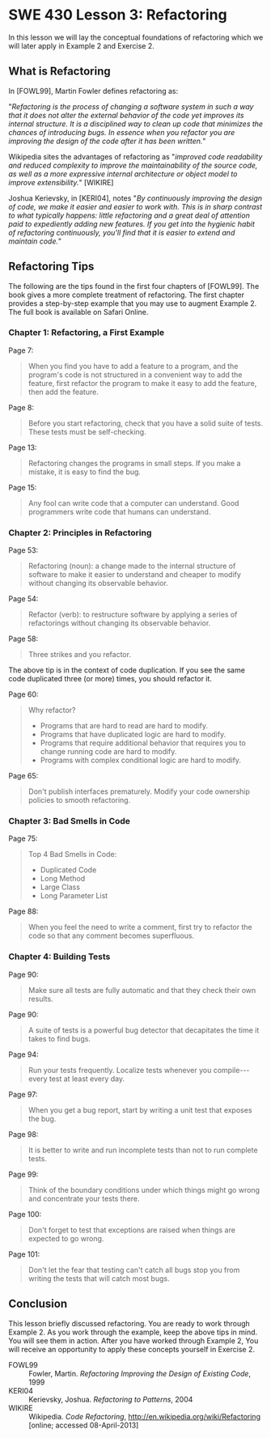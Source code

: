 SWE 430 Lesson 3:  Refactoring
========================================================================

In this lesson we will lay the conceptual foundations of refactoring which we will later apply in Example 2 and Exercise 2.

What is Refactoring
-------------------

In [FOWL99], Martin Fowler defines refactoring as:

"_Refactoring is the process of changing a software system in such a way that it does not alter the external behavior of the code yet improves its internal structure. It is a disciplined way to clean up code that minimizes the chances of introducing bugs. In essence when you refactor you are improving the design of the code after it has been written._"

Wikipedia sites the advantages of refactoring as "_improved code readability and reduced complexity to improve the maintainability of the source code, as well as a more expressive internal architecture or object model to improve extensibility._" [WIKIRE]

Joshua Kerievsky, in [KERI04], notes
"_By continuously improving the design of code, we make it easier and easier to work with. This is in sharp contrast to what typically happens: little refactoring and a great deal of attention paid to expediently adding new features. If you get into the hygienic habit of refactoring continuously, you'll find that it is easier to extend and maintain code._"


Refactoring Tips
----------------

The following are the tips found in the first four chapters of [FOWL99].  The book gives a more complete treatment of refactoring.  The first chapter provides a step-by-step example that you may use to augment Example 2.  The full book is available on Safari Online.

<h3>Chapter 1: Refactoring, a First Example</h3>

Page 7:

> When you find you have to add a feature to a program, and the program's code is not structured in a convenient way to add the feature, first refactor the program to make it easy to add the feature, then add the feature.

Page 8:

> Before you start refactoring, check that you have a solid suite of tests. These tests must be self-checking.

Page 13:

> Refactoring changes the programs in small steps. If you make a mistake, it is easy to find the bug.

Page 15:

> Any fool can write code that a computer can understand. Good programmers write code that humans can understand.

<h3>Chapter 2: Principles in Refactoring</h3>

Page 53:

> Refactoring (noun): a change made to the internal structure of software to make it easier to understand and cheaper to modify without changing its observable behavior.

Page 54:

> Refactor (verb): to restructure software by applying a series of refactorings without changing its observable behavior.

Page 58:

> Three strikes and you refactor.

The above tip is in the context of code duplication.  If you see the same code duplicated three (or more) times, you should refactor it.

Page 60:

> Why refactor?
> 
> - Programs that are hard to read are hard to modify.
> - Programs that have duplicated logic are hard to modify.
> - Programs that require additional behavior that requires you to change running code are hard to modify.
> - Programs with complex conditional logic are hard to modify.

Page 65:

> Don't publish interfaces prematurely. Modify your code ownership policies to smooth refactoring.

<h3>Chapter 3: Bad Smells in Code</h3>

Page 75:

> Top 4 Bad Smells in Code:
>
> - Duplicated Code
> - Long Method
> - Large Class
> - Long Parameter List

Page 88:

> When you feel the need to write a comment, first try to refactor the code so that any comment becomes superfluous.

<h3>Chapter 4: Building Tests</h3>

Page 90:

> Make sure all tests are fully automatic and that they check their own results.

Page 90:

> A suite of tests is a powerful bug detector that decapitates the time it takes to find bugs.

Page 94:

> Run your tests frequently. Localize tests whenever you compile---every test at least every day.

Page 97:

> When you get a bug report, start by writing a unit test that exposes the bug.

Page 98:

> It is better to write and run incomplete tests than not to run complete tests.

Page 99:

> Think of the boundary conditions under which things might go wrong and concentrate your tests there.

Page 100:

> Don't forget to test that exceptions are raised when things are expected to go wrong.

Page 101:

> Don't let the fear that testing can't catch all bugs stop you from writing the tests that will catch most bugs.


Conclusion
----------

This lesson briefly discussed refactoring.  You are ready to work through Example 2.  As you work through the example, keep the above tips in mind.  You will see them in action.  After you have worked through Example 2, You will receive an opportunity to apply these concepts yourself in Exercise 2.


<dl>

<dt>FOWL99</dt>
<dd>
Fowler, Martin.  <em>Refactoring Improving the Design of Existing Code</em>, 1999
</dd>

<dt>KERI04</dt>
<dd>
Kerievsky, Joshua. <em>Refactoring to Patterns</em>, 2004
</dd>

<dt>WIKIRE</dt>
<dd>
Wikipedia.  <em>Code Refactoring</em>, <a href="http://en.wikipedia.org/wiki/Refactoring">http://en.wikipedia.org/wiki/Refactoring</a> [online; accessed 08-April-2013]
</dd>

</dl>
